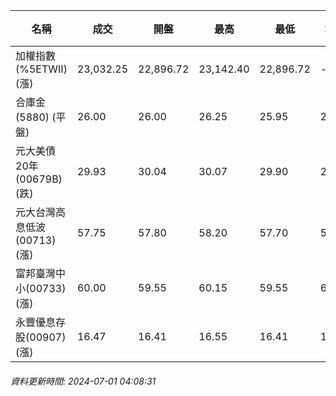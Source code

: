 | 名稱 | 成交 | 開盤 | 最高 | 最低 | 均價 | 成交金額(億) | 昨收 | 漲跌幅 | 漲跌 | 總量 | 昨量 | 振幅 |
| -------- | -------- | -------- | -------- |-------- | -------- | -------- |-------- |-------- |-------- | -------- | -------- |-------- |
|加權指數(%5ETWII) (漲)|23,032.25|22,896.72|23,142.40|22,896.72|-|4,368.69|22,905.98|0.55%|126.27|9,087,662|0|1.07%|
|合庫金(5880) (平盤)|26.00|26.00|26.25|25.95|26.07|2.59|26.00|0.00%|0.00|9,947|9,233|1.15%|
|元大美債20年(00679B) (跌)|29.93|30.04|30.07|29.90|29.95|16.71|29.94|0.03%|0.01|55,800|67,572|0.57%|
|元大台灣高息低波(00713) (漲)|57.75|57.80|58.20|57.70|57.88|8.23|57.70|0.09%|0.05|14,222|16,429|0.87%|
|富邦臺灣中小(00733) (漲)|60.00|59.55|60.15|59.55|60.00|0.740|59.55|0.76%|0.45|1,234|1,266|1.01%|
|永豐優息存股(00907) (漲)|16.47|16.41|16.55|16.41|16.50|0.323|16.41|0.37%|0.06|1,960|2,254|0.85%|
###### 資料更新時間: 2024-07-01 04:08:31